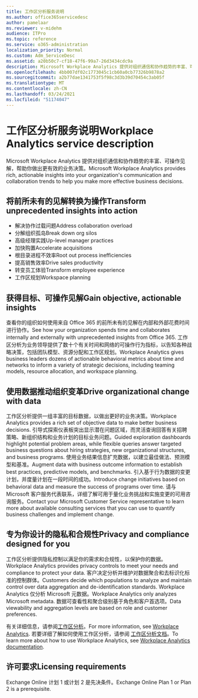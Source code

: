 ```yaml
---
title: 工作区分析服务说明
ms.author: office365servicedesc
author: pamelaar
ms.reviewer: v-midehm
audience: ITPro
ms.topic: reference
ms.service: o365-administration
localization_priority: Normal
ms.custom: Adm_ServiceDesc
ms.assetid: a20b50c7-cf18-47f6-99a7-26d3434cdc9a
description: Microsoft Workplace Analytics 提供对组织通信和协作趋势的丰富、可操作见解，帮助你做出更有效的业务决策。
ms.openlocfilehash: 4bb007df02c1773045c1cb60a0cb77326b9878a2
ms.sourcegitcommit: a2b77dae1341753f5f98c3d3b39d70454c3ab05f
ms.translationtype: MT
ms.contentlocale: zh-CN
ms.lasthandoff: 03/24/2021
ms.locfileid: "51174047"
---
```

# <a name="workplace-analytics-service-description"></a><span data-ttu-id="0772a-103">工作区分析服务说明</span><span class="sxs-lookup"><span data-stu-id="0772a-103">Workplace Analytics service description</span></span>

<span data-ttu-id="0772a-104">Microsoft Workplace Analytics 提供对组织通信和协作趋势的丰富、可操作见解，帮助你做出更有效的业务决策。</span><span class="sxs-lookup"><span data-stu-id="0772a-104">Microsoft Workplace Analytics provides rich, actionable insights into your organization's communication and collaboration trends to help you make more effective business decisions.</span></span>

## <a name="transform-unprecedented-insights-into-action"></a><span data-ttu-id="0772a-105">将前所未有的见解转换为操作</span><span class="sxs-lookup"><span data-stu-id="0772a-105">Transform unprecedented insights into action</span></span>

* <span data-ttu-id="0772a-106">解决协作过载问题</span><span class="sxs-lookup"><span data-stu-id="0772a-106">Address collaboration overload</span></span>
* <span data-ttu-id="0772a-107">分解组织孤岛</span><span class="sxs-lookup"><span data-stu-id="0772a-107">Break down org silos</span></span>
* <span data-ttu-id="0772a-108">高级经理实践</span><span class="sxs-lookup"><span data-stu-id="0772a-108">Up-level manager practices</span></span>
* <span data-ttu-id="0772a-109">加快购置</span><span class="sxs-lookup"><span data-stu-id="0772a-109">Accelerate acquisitions</span></span>
* <span data-ttu-id="0772a-110">根目录进程不效率</span><span class="sxs-lookup"><span data-stu-id="0772a-110">Root out process inefficiencies</span></span>
* <span data-ttu-id="0772a-111">提高销售效率</span><span class="sxs-lookup"><span data-stu-id="0772a-111">Drive sales productivity</span></span>
* <span data-ttu-id="0772a-112">转变员工体验</span><span class="sxs-lookup"><span data-stu-id="0772a-112">Transform employee experience</span></span>
* <span data-ttu-id="0772a-113">工作区规划</span><span class="sxs-lookup"><span data-stu-id="0772a-113">Workspace planning</span></span>

## <a name="gain-objective-actionable-insights"></a><span data-ttu-id="0772a-114">获得目标、可操作见解</span><span class="sxs-lookup"><span data-stu-id="0772a-114">Gain objective, actionable insights</span></span>

<span data-ttu-id="0772a-115">查看你的组织如何使用来自 Office 365 的前所未有的见解在内部和外部花费时间进行协作。</span><span class="sxs-lookup"><span data-stu-id="0772a-115">See how your organization spends time and collaborates internally and externally with unprecedented insights from Office 365.</span></span> <span data-ttu-id="0772a-116">工作区分析为业务领导提供了数十个有关时间和网络的可操作行为指标，以告知各种战略决策，包括团队模型、资源分配和工作区规划。</span><span class="sxs-lookup"><span data-stu-id="0772a-116">Workplace Analytics gives business leaders dozens of actionable behavioral metrics about time and networks to inform a variety of strategic decisions, including teaming models, resource allocation, and workspace planning.</span></span>

## <a name="drive-organizational-change-with-data"></a><span data-ttu-id="0772a-117">使用数据推动组织变革</span><span class="sxs-lookup"><span data-stu-id="0772a-117">Drive organizational change with data</span></span>

<span data-ttu-id="0772a-118">工作区分析提供一组丰富的目标数据，以做出更好的业务决策。</span><span class="sxs-lookup"><span data-stu-id="0772a-118">Workplace Analytics provides a rich set of objective data to make better business decisions.</span></span> <span data-ttu-id="0772a-119">引导式探索仪表板突出显示潜在问题区域，而灵活查询回答有关招聘策略、新组织结构和业务计划的目标业务问题。</span><span class="sxs-lookup"><span data-stu-id="0772a-119">Guided exploration dashboards highlight potential problem areas, while flexible queries answer targeted business questions about hiring strategies, new organizational structures, and business programs.</span></span> <span data-ttu-id="0772a-120">使用业务结果信息扩充数据，以建立最佳做法、预测模型和基准。</span><span class="sxs-lookup"><span data-stu-id="0772a-120">Augment data with business outcome information to establish best practices, predictive models, and benchmarks.</span></span> <span data-ttu-id="0772a-121">引入基于行为数据的变更计划，并度量计划在一段时间的成功。</span><span class="sxs-lookup"><span data-stu-id="0772a-121">Introduce change initiatives based on behavioral data and measure the success of programs over time.</span></span> <span data-ttu-id="0772a-122">请与 Microsoft 客户服务代表联系，详细了解可用于量化业务挑战和实施变更的可用咨询服务。</span><span class="sxs-lookup"><span data-stu-id="0772a-122">Contact your Microsoft Customer Service representative to learn more about available consulting services that you can use to quantify business challenges and implement change.</span></span>

## <a name="privacy-and-compliance-designed-for-you"></a><span data-ttu-id="0772a-123">专为你设计的隐私和合规性</span><span class="sxs-lookup"><span data-stu-id="0772a-123">Privacy and compliance designed for you</span></span>

<span data-ttu-id="0772a-124">工作区分析提供隐私控制以满足你的需求和合规性，以保护你的数据。</span><span class="sxs-lookup"><span data-stu-id="0772a-124">Workplace Analytics provides privacy controls to meet your needs and compliance to protect your data.</span></span> <span data-ttu-id="0772a-125">客户决定分析并维护对数据聚合和去标识化标准的控制群体。</span><span class="sxs-lookup"><span data-stu-id="0772a-125">Customers decide which populations to analyze and maintain control over data aggregation and de-identification standards.</span></span> <span data-ttu-id="0772a-126">Workplace Analytics 仅分析 Microsoft 元数据。</span><span class="sxs-lookup"><span data-stu-id="0772a-126">Workplace Analytics only analyzes Microsoft metadata.</span></span> <span data-ttu-id="0772a-127">数据可查看性和聚合级别基于角色和客户首选项。</span><span class="sxs-lookup"><span data-stu-id="0772a-127">Data viewability and aggregation levels are based on role and customer preferences.</span></span>

<span data-ttu-id="0772a-128">有关详细信息，请参阅[工作区分析](https://go.microsoft.com/fwlink/?linkid=852492)。</span><span class="sxs-lookup"><span data-stu-id="0772a-128">For more information, see [Workplace Analytics](https://go.microsoft.com/fwlink/?linkid=852492).</span></span> <span data-ttu-id="0772a-129">若要详细了解如何使用工作区分析，请参阅 [工作区分析文档](/workplace-analytics/)。</span><span class="sxs-lookup"><span data-stu-id="0772a-129">To learn more about how to use Workplace Analytics, see [Workplace Analytics documentation](/workplace-analytics/).</span></span>
  
## <a name="licensing-requirements"></a><span data-ttu-id="0772a-130">许可要求</span><span class="sxs-lookup"><span data-stu-id="0772a-130">Licensing requirements</span></span>

<span data-ttu-id="0772a-131">Exchange Online 计划 1 或计划 2 是先决条件。</span><span class="sxs-lookup"><span data-stu-id="0772a-131">Exchange Online Plan 1 or Plan 2 is a prerequisite.</span></span>